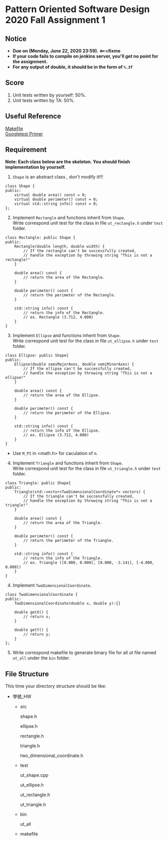 # **Pattern Oriented Software Design 2020 Fall Assignment 1**  

## **Notice**  
* **Due on (Monday, June 22, 2020 23:59). <===fixme**  
* **If your code fails to compile on jenkins server, you'll get no point for the assignment.**  
* **For any output of double, it should be in the form of `%.3f`**  

## **Score**
1. Unit tests written by yourself: 50%.  
2. Unit tests written by TA: 50%.  

## **Useful Reference**
[Makefile](https://en.wikipedia.org/wiki/Makefile)  
[Googletest Primer](https://github.com/google/googletest/blob/master/googletest/docs/primer.md)  

## **Requirement**  
**Note: Each class below are the skeleton. You should finish implementation by yourself.**  

1. `Shape` is an abstract class , don't modify it!!!  
```
class Shape {
public:
    virtual double area() const = 0;
    virtual double perimeter() const = 0;
    virtual std::string info() const = 0;
};
```

2. Implement `Rectangle` and functions inherit from `Shape`.  
   Write correspond unit test for the class in file `ut_rectangle.h` under `test` folder.  
```
class Rectangle: public Shape {
public: 
    Rectangle(double length, double width) {
        // If the rectangle can't be successfully created,
        // handle the exception by throwing string "This is not a rectangle!"
    }
    
    double area() const {
        // return the area of the Rectangle.
    }
    
    double perimeter() const {
        // return the perimeter of the Rectangle.
    }
    
    std::string info() const {
        // return the info of the Rectangle.
        // ex. Rectangle (3.712, 4.000)
    }
}
```

3. Implement `Ellipse` and functions inherit from `Shape`.  
   Write correspond unit test for the class in file `ut_ellipse.h` under `test` folder.  
```
class Ellipse: public Shape{
public: 
    Ellipse(double semiMajorAxes, double semiMinorAxes) {
        // If the ellipse can't be successfully created,
        // handle the exception by throwing string "This is not a ellipse!"
    }
    
    double area() const {
        // return the area of the Ellipse.
    }
    
    double perimeter() const {
        // return the perimeter of the Ellipse.
    }
    
    std::string info() const {
        // return the info of the Ellipse.
        // ex. Ellipse (3.712, 4.000)
    }
}
```
* Use `M_PI` in <math.h> for caculation of `π`.  


4. Implement `Triangle` and functions inherit from `Shape`.  
   Write correspond unit test for the class in file `ut_triangle.h` under `test` folder.  
```
class Triangle: public Shape{
public: 
    Triangle(std::vector<TwoDimensionalCoordinate*> vectors) {
        // If the triangle can't be successfully created,
        // handle the exception by throwing string "This is not a triangle!"
    }
    
    double area() const {
        // return the area of the Triangle.
    }
    
    double perimeter() const {
        // return the perimeter of the Triangle.
    }
    
    std::string info() const {
        // return the info of the Triangle.
        // ex. Triangle ([0.000, 0.000], [0.000, -3.141], [-4.000, 0.000])
    }
}
```
4. Implement `TwoDimensionalCoordinate`.  
```
class TwoDimensionalCoordinate {
public:
    TwoDimensionalCoordinate(double x, double y):{}

    double getX() {
        // return x;
	}

	double getY() {
		// return y;
	}
};
```

5. Write correspond makefile to generate binary file for all ut file named `ut_all` under the `bin` folder.  

## **File Structure**
This time your directory structure should be like:
 - 學號_HW
    - src

      shape.h

      ellipse.h

      rectangle.h
      
      triangle.h
      
      two_dimensional_coordinate.h

    - test

      ut_shape.cpp
      
      ut_ellipse.h

      ut_rectangle.h
      
      ut_triangle.h
      
    - bin

      ut_all

    - makefile